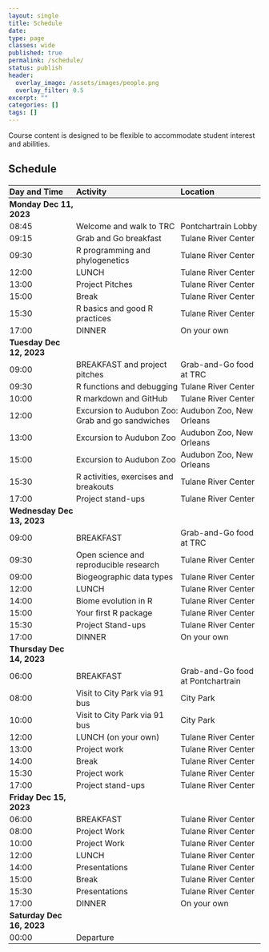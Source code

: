```yaml
---
layout: single
title: Schedule
date:
type: page
classes: wide
published: true
permalink: /schedule/
status: publish
header:
  overlay_image: /assets/images/people.png
  overlay_filter: 0.5
excerpt: ""
categories: []
tags: [] 
---
```


<style>
  table {
    width: 100%;
    border-collapse: collapse;
    margin-top: 20px;
  }

  th, td {
    text-align: left !important; /* Use !important to ensure priority */
    padding: 2px;
  }

  th {
    background-color: #f2f2f2;
  }

  @media only screen and (max-width: 600px) {
    th, td {
      display: block;
      width: 100%;
      box-sizing: border-box;
      text-align: left !important; /* Align text to the left on small screens */
    }

    th {
      text-align: center;
    }
  }
</style>

Course content is designed to be flexible to accommodate student interest and abilities.  

## Schedule

| **Day and Time** | **Activity** | **Location** |
|:-----------------:|:------------:|:------------:|
| **Monday Dec 11, 2023** | | |
| 08:45 | Welcome and walk to TRC | Pontchartrain Lobby |
| 09:15 | Grab and Go breakfast | Tulane River Center |
| 09:30 | R programming and phylogenetics | Tulane River Center |
| 12:00 | LUNCH | Tulane River Center |
| 13:00 | Project Pitches | Tulane River Center |
| 15:00 | Break | Tulane River Center |
| 15:30 | R basics and good R practices | Tulane River Center |
| 17:00 | DINNER | On your own |
| **Tuesday Dec 12, 2023** | | |
| 09:00 | BREAKFAST and project pitches | Grab-and-Go food at TRC |
| 09:30 | R functions and debugging | Tulane River Center |
| 10:00 | R markdown and GitHub | Tulane River Center |
| 12:00 | Excursion to Audubon Zoo: Grab and go sandwiches | Audubon Zoo, New Orleans |
| 13:00 | Excursion to Audubon Zoo | Audubon Zoo, New Orleans |
| 15:00 | Excursion to Audubon Zoo | Audubon Zoo, New Orleans |
| 15:30 | R activities, exercises and breakouts | Tulane River Center |
| 17:00 | Project stand-ups | Tulane River Center |
| **Wednesday Dec 13, 2023** | | |
| 09:00 | BREAKFAST | Grab-and-Go food at TRC |
| 09:30 | Open science and reproducible research | Tulane River Center |
| 09:00 | Biogeographic data types | Tulane River Center |
| 12:00 | LUNCH | Tulane River Center |
| 14:00 | Biome evolution in R | Tulane River Center |
| 15:00 | Your first R package | Tulane River Center |
| 15:30 | Project Stand-ups | Tulane River Center |
| 17:00 | DINNER | On your own |
| **Thursday Dec 14, 2023** | | |
| 06:00 | BREAKFAST | Grab-and-Go food at Pontchartrain |
| 08:00 | Visit to City Park via 91 bus | City Park |
| 10:00 | Visit to City Park via 91 bus | City Park |
| 12:00 | LUNCH (on your own) | Tulane River Center |
| 13:00 | Project work | Tulane River Center |
| 14:00 | Break | Tulane River Center |
| 15:30 | Project work | Tulane River Center |
| 17:00 | Project stand-ups | Tulane River Center |
| **Friday Dec 15, 2023** | | |
| 06:00 | BREAKFAST | Tulane River Center |
| 08:00 | Project Work | Tulane River Center |
| 10:00 | Project Work | Tulane River Center |
| 12:00 | LUNCH | Tulane River Center |
| 14:00 | Presentations | Tulane River Center |
| 15:00 | Break | Tulane River Center |
| 15:30 | Presentations | Tulane River Center |
| 17:00 | DINNER | On your own |
| **Saturday Dec 16, 2023** | | |
| 00:00 | Departure |  |

